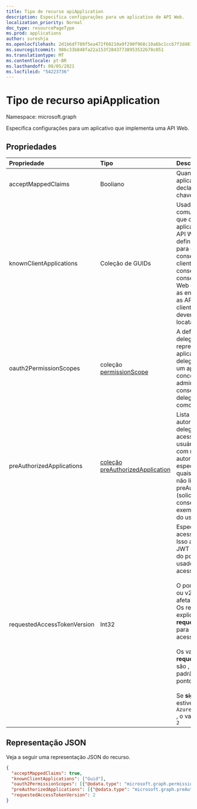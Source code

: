 ```yaml
---
title: Tipo de recurso apiApplication
description: Especifica configurações para um aplicativo de API Web.
localization_priority: Normal
doc_type: resourcePageType
ms.prod: applications
author: sureshja
ms.openlocfilehash: 2d1b6df789f5ea472f60210a9f290f968c10a6bc1ccb7f3d481dc5ce4e6dbad8
ms.sourcegitcommit: 986c33b848fa22a153f28437738953532b78c051
ms.translationtype: MT
ms.contentlocale: pt-BR
ms.lasthandoff: 08/05/2021
ms.locfileid: "54223736"
---
```

# <a name="apiapplication-resource-type"></a>Tipo de recurso apiApplication

Namespace: microsoft.graph

Especifica configurações para um aplicativo que implementa uma API Web.

## <a name="properties"></a>Propriedades

| Propriedade | Tipo | Descrição |
|:---------------|:--------|:----------|
|acceptMappedClaims| Booliano | Quando `true` , permite que um aplicativo use o mapeamento de declarações sem especificar uma chave de assinatura personalizada. |
|knownClientApplications| Coleção de GUIDs |Usado para o consentimento em comum se você tiver uma solução que contenha duas partes: um aplicativo cliente e um aplicativo de API Web personalizado. Se você definir a appID do aplicativo cliente para esse valor, o usuário só consente uma vez no aplicativo cliente. O Azure AD sabe que consentir com o cliente significa consentir implicitamente a API da Web e provisionar automaticamente as entidades de serviço para ambas as APIs ao mesmo tempo. Tanto o cliente quanto o aplicativo api web devem ser registrados no mesmo locatário.|
|oauth2PermissionScopes| coleção [permissionScope](permissionscope.md) | A definição das permissões delegadas expostas pela API web representada pelo registro desse aplicativo. Essas permissões delegadas podem ser solicitadas por um aplicativo cliente e podem ser concedidas por usuários ou administradores durante o consentimento. As permissões delegadas às vezes são conhecidas como escopos OAuth 2.0. |
|preAuthorizedApplications| [coleção preAuthorizedApplication](preauthorizedapplication.md) | Lista os aplicativos cliente pré-autorizados com as permissões delegadas especificadas para acessar as APIs desse aplicativo. Os usuários não precisam consentir com nenhum aplicativo pré-autorizado (para as permissões especificadas). No entanto, quaisquer permissões adicionais não listadas em preAuthorizedApplications (solicitadas por meio do consentimento incremental, por exemplo) exigirão o consentimento do usuário. |
|requestedAccessTokenVersion| Int32 | Especifica a versão do token de acesso esperada por esse recurso. Isso altera a versão e o formato do JWT produzido independentemente do ponto de extremidade ou cliente usado para solicitar o token de acesso. <br><br> O ponto de extremidade usado, v1.0 ou v2.0, é escolhido pelo cliente e afeta apenas a versão do id_tokens. Os recursos precisam configurar explicitamente **requestedAccessTokenVersion** para indicar o formato de token de acesso suportado. <br><br> Os valores possíveis **para requestedAccessTokenVersion** `1` são , ou `2` `null` . Se o valor for , isso padrão será , que corresponde ao ponto `null` `1` de extremidade v1.0. <br><br> Se **signInAudience** no aplicativo estiver configurado como `AzureADandPersonalMicrosoftAccount` , o valor dessa propriedade deve ser `2` |

## <a name="json-representation"></a>Representação JSON

Veja a seguir uma representação JSON do recurso.

<!-- {
  "blockType": "resource",
  "optionalProperties": [

  ],
  "@odata.type": "microsoft.graph.apiApplication"
}-->

```json
{
  "acceptMappedClaims": true,
  "knownClientApplications": ["Guid"],
  "oauth2PermissionScopes": [{"@odata.type": "microsoft.graph.permissionScope"}],
  "preAuthorizedApplications": [{"@odata.type": "microsoft.graph.preAuthorizedApplication"}],
  "requestedAccessTokenVersion": 2
}
```


<!-- uuid: 8fcb5dbc-d5aa-4681-8e31-b001d5168d79
2015-10-25 14:57:30 UTC -->
<!--
{
  "type": "#page.annotation",
  "description": "api resource",
  "keywords": "",
  "section": "documentation",
  "tocPath": "",
  "suppressions": []
}
-->

